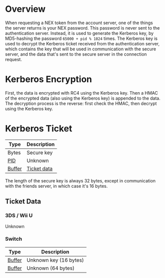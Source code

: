 # Overview
When requesting a NEX token from the account server, one of the things the server returns is your NEX password. This password is never sent to the authentication server. Instead, it is used to generate the Kerberos key, by MD5-hashing the password `65000 + pid % 1024` times. The Kerberos key is used to decrypt the Kerberos ticket received from the authentication server, which contains the key that will be used in communication with the secure server, and the data that's sent to the secure server in the connection request.

# Kerberos Encryption
First, the data is encrypted with RC4 using the Kerberos key. Then a HMAC of the encrypted data (also using the Kerberos key) is appended to the data. The decryption process is the reverse: first check the HMAC, then decrypt using the Kerberos key.

# Kerberos Ticket
| Type | Description |
| --- | --- |
| Bytes | Secure key |
| [PID] | Unknown |
| [Buffer] | [Ticket data](#ticket-data) |

The length of the secure key is always 32 bytes, except in communication with the friends server, in which case it's 16 bytes.

## Ticket Data
### 3DS / Wii U
Unknown

### Switch
| Type | Description |
| --- | --- |
| [Buffer] | Unknown key (16 bytes) |
| [Buffer] | Unknown (64 bytes) |

[Buffer]: NEX-Common-Types#buffer
[PID]: NEX-Common-Types#pid